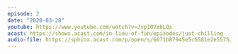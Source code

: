 ```yaml
---
episode: 2
date: "2020-03-28"
youtube: https://www.youtube.com/watch?v=Jvp10Ve6LQs
acast: https://shows.acast.com/in-lieu-of-fun/episodes/just-chilling
audio-file: https://sphinx.acast.com/p/open/s/6071b87945e5c6581e2e5575/e/6075f6acb2464536a28e9d87/media.mp3
---
```

